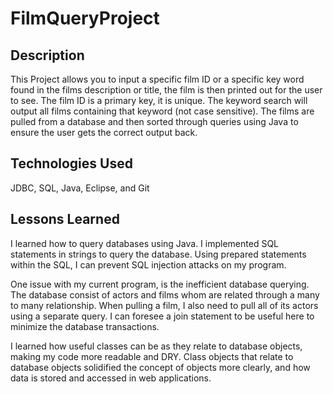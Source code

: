 # FilmQueryProject

## Description

This Project allows you to input a specific film ID or a specific key word found in the films description
or title, the film is then printed out for the user to see. The film ID is a primary key, it is unique. 
The keyword search will output all films containing that keyword (not case sensitive). 
The films are pulled from a database and then sorted 
through queries using Java to ensure the user gets the correct output back.

## Technologies Used

JDBC, SQL, Java, Eclipse, and Git

## Lessons Learned

I learned how to query databases using Java.
I implemented SQL statements in strings to query the database.
Using prepared statements within the SQL, I can prevent SQL injection attacks on my program.

One issue with my current program, is the inefficient database querying. 
The database consist of actors and films whom are related through a many to many
relationship. When pulling a film, I also need to pull all of its actors using a 
separate query. I can foresee a join statement to be useful here to minimize the 
database transactions.

I learned how useful classes can be as they relate to database objects, making my code
more readable and DRY. Class objects that relate to database objects solidified 
the concept of objects more clearly, and how data is stored and accessed in 
web applications.
